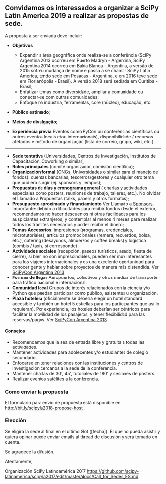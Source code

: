 ## Convidamos os interessados a organizar a SciPy Latin America 2019 a realizar as propostas de sede.

A proposta a ser enviada deve incluir:

- **Objetivos**
    - Expandir a área geográfica onde realiza-se a conferência (SciPy Argentina 2013 ocorreu em Puerto Madryn - Argentina, SciPy Argentina 2014 ocorreu em Bahía Blanca - Argentina, a versão de 2015 sofreu mudança de nome e passa a se chamar SciPy Latin America, tendo sede em Posadas - Argentina, e em 2016 teve sede em Florianópolis - Brasil). A versão 2018 será sediada em Curitiba - Brasil;
    - Enfatizar temas como diversidade, ampliar a comunidade ou conectar-se com outras comunidades;
    - Enfoque na indústria, ferramentas, core (núcleo), educação, etc.

- **Público estimado**;
- **Meios de divulgação**;
- **Experiência prévia** Eventos como PyCon ou conferências científicas ou outros eventos locais e/ou internacionais),
disponibilidade / recursos afetados e método de organização (lista de correio, grupo, wiki, etc.).

---------------------------

- **Sede tentativa** (Universidades, Centros de Investigación, Institutos de Capacitación, Coworking o similar);
- **Roles principales** (comité organizador, comisión científica);
- **Organización formal** (ONGs, Universidades o similar para el manejo de fondos): cuentas bancarias, tesoreros/gestores y cualquier otro tema que pudiera surgir (ej. sponsors y tiempos);
- **Propuestas de días y cronograma general** ( charlas y actividades especiales como posters, reuniones de trabajo, talleres, etc.). No olvidar el Llamado a Propuestas (talks, papers y otros formatos);
- **Presupuesto aproximado y financiamiento** Ver Llamado a [Sponsors](http://www.scipyla.org/conf/2013/sponsors/index.html). Importante: debido a dificultades para recibir fondos desde el exterior, recomendamos no hacer descuentos ni otras facilidades para los auspiciantes extranjeros, y contemplar al menos 4 meses para realizar todos los trámites necesarios y poder recibir el dinero;
- **Temas Accesorios**: impresiones (programas, credenciales, microtutoriales), artículos promocionales (remera, recuerdos, bolsa, etc.), catering (desayunos, almuerzos y coffee breaks) y logística (combis / taxis, si corresponde)
- **Actividades sociales** (recepción, paseos turísticos, asado, fiesta de cierre), si bien no son imprescindibles, pueden ser muy interesantes para los viajeros internacionales y es una excelente oportunidad para conocer gente y hablar sobre proyectos de manera más distendida. Ver [SciPyCon Argentina 2013](http://www.scipyla.org/conf/2013/venue/index.html)
- **Formas de llegar** Aeropuertos, colectivos y otros medios de transporte para tráfico nacional e internacional.
- **Comunidad local** Grupos de interés relacionados con la ciencia y/o Python que puedan participar como público, asistentes u organización.
- **Plaza hotelera** (oficialmente se debería elegir un hotel standard accesible y también un hotel 5 estrellas para los participantes que así lo requieran). Por experiencia, los hoteles deberían ser céntricos para facilitar la movilidad de los pasajeros, y tener flexibilidad para las reservas/pagos. Ver [SciPyCon Argentina 2013](http://www.scipyla.org/conf/2013/venue/index.html)

#### Consejos

- Recomendamos que la sea de entrada libre y gratuita a todas las actividades.
- Mantener actividades para adolecentes y/o estudiantes de colegio secundario.
- Enfocarse en tener relaciones con las instituciones y centros de investigación cercanos a la sede de la conferencia.
- Mantener charlas de 30', 45', tutoriales de 180' y sesiones de posters.
- Realizar eventos satélites a la conferencia.

### Como enviar la propuesta

El formulario para envio de propuesta está disponible en http://bit.ly/scipyla2018-propose-host .

### Elección

Se eligirá la sede al final en el ultimo Slot ([fecha]). El que no pueda asistir y quiera opinar puede enviar emails al thread de discusión y será tomado en cuenta.

Se agradece la difusión.

Atentamente,

Organización SciPy Latinoamérica 2017
https://github.com/scipy-latinamerica/scipyla2017/edit/master/docs/Call_for_Sedes_ES.md
